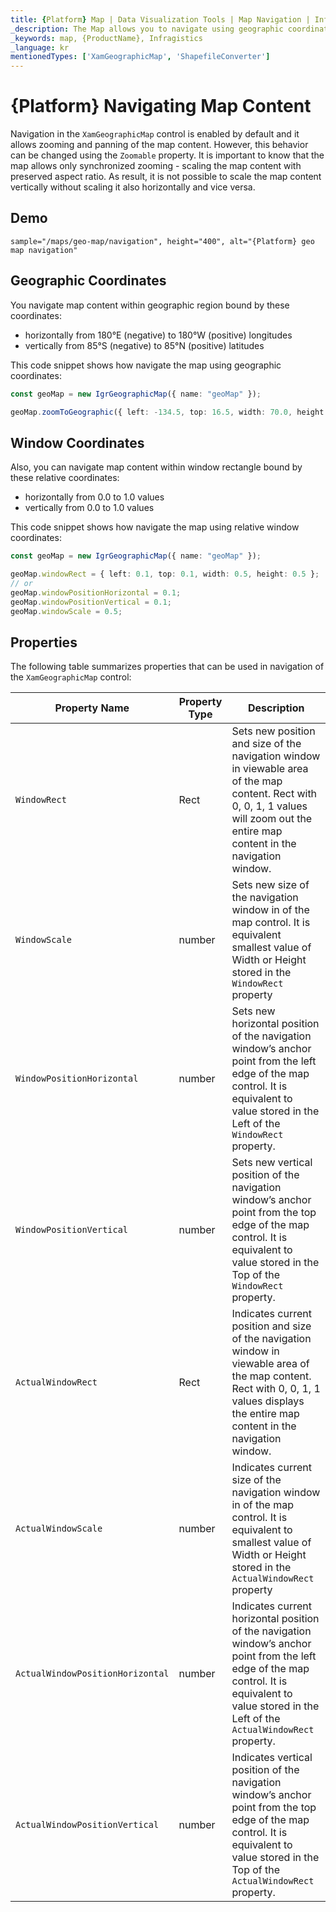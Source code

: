 ```yaml
---
title: {Platform} Map | Data Visualization Tools | Map Navigation | Infragistics
_description: The Map allows you to navigate using geographic coordinates or relative window coordinates.
_keywords: map, {ProductName}, Infragistics
_language: kr
mentionedTypes: ['XamGeographicMap', 'ShapefileConverter']
---
```


# {Platform} Navigating Map Content

Navigation in the `XamGeographicMap` control is enabled by default and it allows zooming and panning of the map content. However, this behavior can be changed using the `Zoomable` property. It is important to know that the map allows only synchronized zooming - scaling the map content with preserved aspect ratio. As result, it is not possible to scale the map content vertically without scaling it also horizontally and vice versa.

## Demo


`sample="/maps/geo-map/navigation", height="400", alt="{Platform} geo map navigation"`


<div class="divider--half"></div>

## Geographic Coordinates

You navigate map content within geographic region bound by these coordinates:
- horizontally from 180°E (negative) to 180°W (positive) longitudes
- vertically from 85°S (negative) to 85°N (positive) latitudes

This code snippet shows how navigate the map using geographic coordinates:

```ts
const geoMap = new IgrGeographicMap({ name: "geoMap" });

geoMap.zoomToGeographic({ left: -134.5, top: 16.5, width: 70.0, height: 37.0 });
```

## Window Coordinates

Also, you can navigate map content within window rectangle bound by these relative coordinates:
- horizontally from 0.0 to 1.0 values
- vertically from 0.0 to 1.0 values

This code snippet shows how navigate the map using relative window coordinates:

```ts
const geoMap = new IgrGeographicMap({ name: "geoMap" });

geoMap.windowRect = { left: 0.1, top: 0.1, width: 0.5, height: 0.5 };
// or
geoMap.windowPositionHorizontal = 0.1;
geoMap.windowPositionVertical = 0.1;
geoMap.windowScale = 0.5;
```


## Properties
The following table summarizes properties that can be used in navigation of the `XamGeographicMap` control:

| Property Name  | Property Type   | Description   |
|----------------|-----------------|---------------|
|`WindowRect`| Rect | Sets new position and size of the navigation window in viewable area of the map content. Rect with 0, 0, 1, 1 values will zoom out the entire map content in the navigation window. |
|`WindowScale`| number | Sets new size of the navigation window in of the map control. It is equivalent smallest value of Width or Height stored in the `WindowRect` property |
|`WindowPositionHorizontal`| number | Sets new horizontal position of the navigation window’s anchor point from the left edge of the map control. It is equivalent to value stored in the Left of the `WindowRect` property. |
|`WindowPositionVertical`| number | Sets new vertical position of the navigation window’s anchor point from the top edge of the map control. It is equivalent to value stored in the Top of the `WindowRect` property. |
|`ActualWindowRect`| Rect | Indicates current position and size of the navigation window in viewable area of the map content. Rect with 0, 0, 1, 1 values displays the entire map content in the navigation window.  |
|`ActualWindowScale`| number | Indicates current size of the navigation window in of the map control. It is equivalent to smallest value of Width or Height stored in the `ActualWindowRect` property |
|`ActualWindowPositionHorizontal`| number | Indicates current horizontal position of the navigation window’s anchor point from the left edge of the map control. It is equivalent to value stored in the Left of the `ActualWindowRect` property. |
|`ActualWindowPositionVertical`| number | Indicates vertical position of the navigation window’s anchor point from the top edge of the map control. It is equivalent to value stored in the Top of the `ActualWindowRect` property. |

